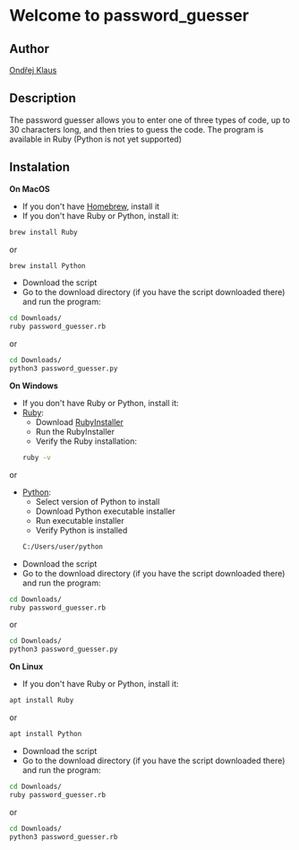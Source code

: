 # Welcome to password_guesser
## Author
[Ondřej Klaus](https://github.com/ondra2018)
## Description
The password guesser allows you to enter one of three types of code, up to 30 characters long, and then tries to guess the code. The program is available in Ruby (Python is not yet supported)
## Instalation
**On MacOS**
- If you don't have [Homebrew](https://brew.sh/index_cs), install it
- If you don't have Ruby or Python, install it:
```bash
brew install Ruby
```

or

```bash
brew install Python
```

- Download the script
- Go to the download directory (if you have the script downloaded there) and run the program:
```bash
cd Downloads/
ruby password_guesser.rb
```

or

```bash
cd Downloads/
python3 password_guesser.py
```

**On Windows**
- If you don't have Ruby or Python, install it:
- [Ruby](https://www.ruby-lang.org):
  - Download [RubyInstaller](https://rubyinstaller.org)
  - Run the RubyInstaller
  - Verify the Ruby installation:
  ```bash
  ruby -v
  ```
or

- [Python](https://www.python.org):
  - Select version of Python to install
  - Download Python executable installer
  - Run executable installer
  - Verify Python is installed
  ```bash
  C:/Users/user/python
  ```
- Download the script
- Go to the download directory (if you have the script downloaded there) and run the program:
```bash
cd Downloads/
ruby password_guesser.rb
```

or

```bash
cd Downloads/
python3 password_guesser.py
```

**On Linux**
- If you don't have Ruby or Python, install it:
```bash
apt install Ruby
```

or

```bash
apt install Python
```

- Download the script
- Go to the download directory (if you have the script downloaded there) and run the program:
```bash
cd Downloads/
ruby password_guesser.rb
```

or

```bash
cd Downloads/
python3 password_guesser.rb
```
